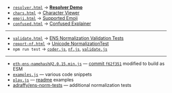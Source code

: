 * [`resolver.html`](./resolver.html) → [**Resolver Demo**](https://adraffy.github.io/ens-normalize.js/test/resolver.html)
* [`chars.html`](./chars.html) → [Character Viewer](https://adraffy.github.io/ens-normalize.js/test/chars.html)
* [`emoji.html`](./emoji.html) → [Supported Emoji](https://adraffy.github.io/ens-normalize.js/test/emoji.html)
* [`confused.html`](./confused.html) → [Confused Explainer](https://adraffy.github.io/ens-normalize.js/test/confused.html)

---

* [`validate.html`](./validate.html) → [ENS Normalization Validation Tests](https://adraffy.github.io/ens-normalize.js/test/validate.html)
* [`report-nf.html`](./report-nf.html) → [Unicode NormalizationTest](https://adraffy.github.io/ens-normalize.js/test/report-nf.html)
* `npm run test` → [`coder.js`](./coder.js), [`nf.js`](./nf.js), [`validate.js`](./validate.js)

---

* [`eth-ens-namehash@2.0.15.min.js`](eth-ens-namehash@2.0.15.min.js) — [commit `f62f351`](https://github.com/ensdomains/eth-ens-namehash/commit/f62f351f8c646b337da2e1eb458a9ea091f35ce7) modified to build as ESM
* [`examples.js`](./examples.js) — various code snippets
* [`play.js`](./play.js) — [readme](../README.md) examples
* [adraffy/ens-norm-tests](https://github.com/adraffy/ens-norm-tests) — additional normalization tests